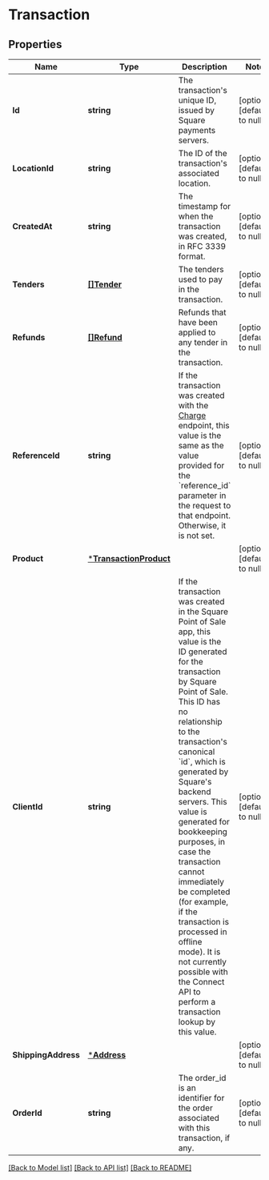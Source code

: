 # Transaction

## Properties
Name | Type | Description | Notes
------------ | ------------- | ------------- | -------------
**Id** | **string** | The transaction&#x27;s unique ID, issued by Square payments servers. | [optional] [default to null]
**LocationId** | **string** | The ID of the transaction&#x27;s associated location. | [optional] [default to null]
**CreatedAt** | **string** | The timestamp for when the transaction was created, in RFC 3339 format. | [optional] [default to null]
**Tenders** | [**[]Tender**](Tender.md) | The tenders used to pay in the transaction. | [optional] [default to null]
**Refunds** | [**[]Refund**](Refund.md) | Refunds that have been applied to any tender in the transaction. | [optional] [default to null]
**ReferenceId** | **string** | If the transaction was created with the [Charge](api-endpoint:Transactions-Charge) endpoint, this value is the same as the value provided for the &#x60;reference_id&#x60; parameter in the request to that endpoint. Otherwise, it is not set. | [optional] [default to null]
**Product** | [***TransactionProduct**](TransactionProduct.md) |  | [optional] [default to null]
**ClientId** | **string** | If the transaction was created in the Square Point of Sale app, this value is the ID generated for the transaction by Square Point of Sale.  This ID has no relationship to the transaction&#x27;s canonical &#x60;id&#x60;, which is generated by Square&#x27;s backend servers. This value is generated for bookkeeping purposes, in case the transaction cannot immediately be completed (for example, if the transaction is processed in offline mode).  It is not currently possible with the Connect API to perform a transaction lookup by this value. | [optional] [default to null]
**ShippingAddress** | [***Address**](Address.md) |  | [optional] [default to null]
**OrderId** | **string** | The order_id is an identifier for the order associated with this transaction, if any. | [optional] [default to null]

[[Back to Model list]](../README.md#documentation-for-models) [[Back to API list]](../README.md#documentation-for-api-endpoints) [[Back to README]](../README.md)


